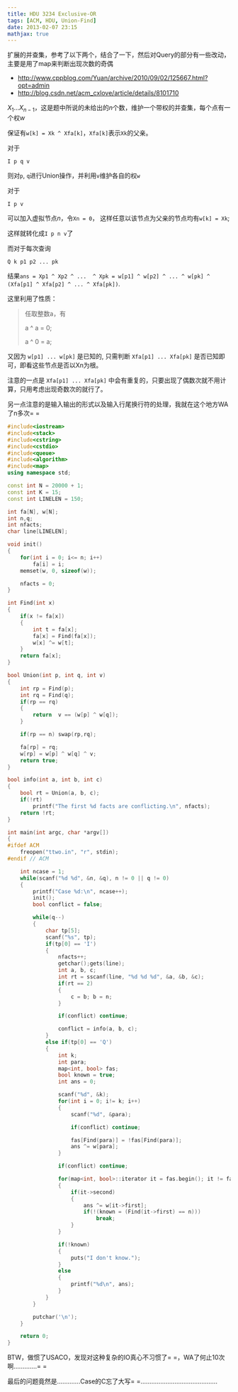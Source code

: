 ```yaml
---
title: HDU 3234 Exclusive-OR
tags: [ACM, HDU, Union-Find]
date: 2013-02-07 23:15
mathjax: true
---
```

扩展的并查集，参考了以下两个，结合了一下，然后对Query的部分有一些改动，主要是用了map来判断出现次数的奇偶

* http://www.cppblog.com/Yuan/archive/2010/09/02/125667.html?opt=admin
* http://blog.csdn.net/acm_cxlove/article/details/8101710

$X_1...X_{n-1}$，这是题中所说的未给出的$n$个数，维护一个带权的并查集，每个点有一个权$w$

保证有`w[k] = Xk ^ Xfa[k]`，`Xfa[k]`表示`Xk`的父亲。

对于
``` none lineno=false
I p q v
```
则对`p`, `q`进行Union操作，并利用`v`维护各自的权`w`

对于
``` none lineno=false
I p v
```
可以加入虚拟节点$n$，令`Xn = 0`， 这样任意以该节点为父亲的节点均有`w[k] = Xk`;

这样就转化成`I p n v`了

而对于每次查询
``` none lineno=false
Q k p1 p2 ... pk
```
结果`ans = Xp1 ^ Xp2 ^ ...  ^ Xpk = w[p1] ^ w[p2] ^ ... ^ w[pk] ^ (Xfa[p1] ^ Xfa[p2] ^ ... ^ Xfa[pk])`.

这里利用了性质：

>任取整数a，有
>
>a ^ a = 0;
>
>a ^ 0 = a;

又因为 `w[p1] ... w[pk]` 是已知的, 只需判断 `Xfa[p1] ... Xfa[pk]` 是否已知即可，即看这些节点是否以Xn为根。

注意的一点是 `Xfa[p1] ... Xfa[pk]` 中会有重复的，只要出现了偶数次就不用计算，只用考虑出现奇数次的就行了。

另一点注意的是输入输出的形式以及输入行尾换行符的处理，我就在这个地方WA了n多次= =

```cpp
#include<iostream>
#include<stack>
#include<cstring>
#include<cstdio>
#include<queue>
#include<algorithm>
#include<map>
using namespace std;

const int N = 20000 + 1;
const int K = 15;
const int LINELEN = 150;

int fa[N], w[N];
int n,q;
int nfacts;
char line[LINELEN];

void init()
{
    for(int i = 0; i<= n; i++)
        fa[i] = i;
    memset(w, 0, sizeof(w));

    nfacts = 0;
}

int Find(int x)
{
    if(x != fa[x])
    {
        int t = fa[x];
        fa[x] = Find(fa[x]);
        w[x] ^= w[t];
    }
    return fa[x];
}

bool Union(int p, int q, int v)
{
    int rp = Find(p);
    int rq = Find(q);
    if(rp == rq)
    {
        return  v == (w[p] ^ w[q]);
    }

    if(rp == n) swap(rp,rq);

    fa[rp] = rq;
    w[rp] = w[p] ^ w[q] ^ v;
    return true;
}

bool info(int a, int b, int c)
{
    bool rt = Union(a, b, c);
    if(!rt)
        printf("The first %d facts are conflicting.\n", nfacts);
    return !rt;
}

int main(int argc, char *argv[])
{
#ifdef ACM
    freopen("ttwo.in", "r", stdin);
#endif // ACM

    int ncase = 1;
    while(scanf("%d %d", &n, &q), n != 0 || q != 0)
    {
        printf("Case %d:\n", ncase++);
        init();
        bool conflict = false;

        while(q--)
        {
            char tp[5];
            scanf("%s", tp);
            if(tp[0] == 'I')
            {
                nfacts++;
                getchar();gets(line);
                int a, b, c;
                int rt = sscanf(line, "%d %d %d", &a, &b, &c);
                if(rt == 2)
                {
                    c = b; b = n;
                }

                if(conflict) continue;

                conflict = info(a, b, c);
            }
            else if(tp[0] == 'Q')
            {
                int k;
                int para;
                map<int, bool> fas;
                bool known = true;
                int ans = 0;

                scanf("%d", &k);
                for(int i = 0; i!= k; i++)
                {
                    scanf("%d", &para);

                    if(conflict) continue;

                    fas[Find(para)] = !fas[Find(para)];
                    ans ^= w[para];
                }

                if(conflict) continue;

                for(map<int, bool>::iterator it = fas.begin(); it != fas.end(); it++)
                {
                    if(it->second)
                    {
                        ans ^= w[it->first];
                        if(!(known = (Find(it->first) == n)))
                            break;
                    }
                }

                if(!known)
                {
                    puts("I don't know.");
                }
                else
                {
                    printf("%d\n", ans);
                }
            }
        }

        putchar('\n');
    }

    return 0;
}
```

BTW，做惯了USACO，发现对这种复杂的IO真心不习惯了= =，WA了何止10次啊.............= =

最后的问题竟然是.............Case的C忘了大写= =...........................................
